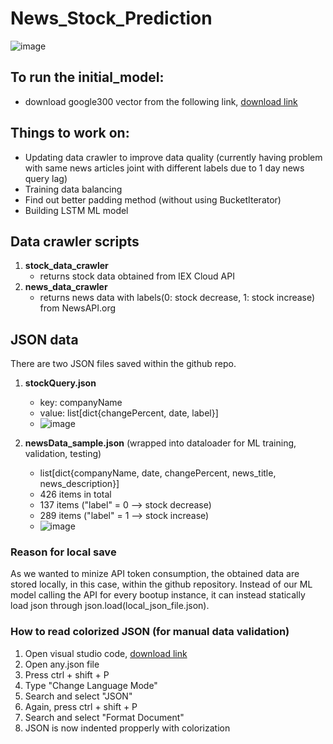 # News_Stock_Prediction
![image](https://drive.google.com/uc?export=view&id=1A95mZ28-8GsQJOB2F8G_rdy2w6vxC0ai)

## To run the initial_model:
* download google300 vector from the following link, [download link](https://s3.amazonaws.com/dl4j-distribution/GoogleNews-vectors-negative300.bin.gz)

## Things to work on:
* Updating data crawler to improve data quality (currently having problem with same news articles joint with different labels due to 1 day news query lag)
* Training data balancing
* Find out better padding method (without using BucketIterator)
* Building LSTM ML model

## Data crawler scripts
1. **stock_data_crawler**
    * returns stock data obtained from IEX Cloud API
2. **news_data_crawler**
    * returns news data with labels(0: stock decrease, 1: stock increase) from NewsAPI.org

## JSON data
There are two JSON files saved within the github repo.
1. **stockQuery.json**
    * key: companyName
    * value: list[dict{changePercent, date, label}]
    * ![image](https://drive.google.com/uc?export=view&id=1cdgrzi-lUPJKPUA24qz3XUuDwSrlXMRs)

2. **newsData_sample.json** (wrapped into dataloader for ML training, validation, testing)
    * list[dict{companyName, date, changePercent, news_title, news_description}]
    * 426 items in total
    * 137 items ("label" = 0 --> stock decrease)
    * 289 items ("label" = 1 --> stock increase)
    * ![image](https://drive.google.com/uc?export=view&id=1TsUTUa9FGi0eUXXzlGGifymmGOs7yCEr)
    
### Reason for local save
As we wanted to minize API token consumption, the obtained data are stored locally, in this case, within the github repository.
Instead of our ML model calling the API for every bootup instance, it can instead statically load json through json.load(local_json_file.json).
### How to read colorized JSON (for manual data validation)
1. Open visual studio code, [download link](https://code.visualstudio.com/download)
2. Open any.json file
3. Press ctrl + shift + P
4. Type "Change Language Mode"
5. Search and select "JSON"
6. Again, press ctrl + shift + P
7. Search and select "Format Document"
8. JSON is now indented propperly with colorization
